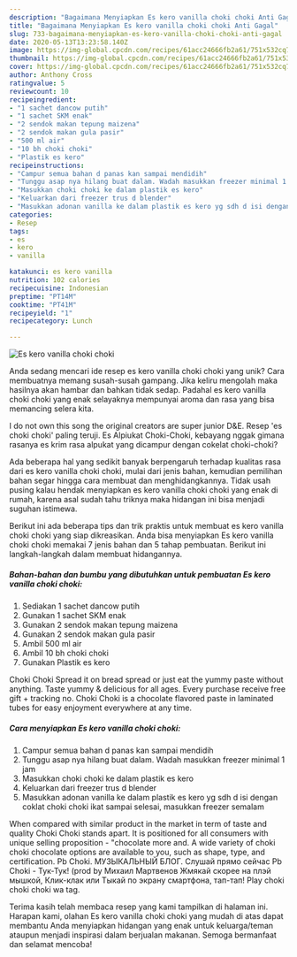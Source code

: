```yaml
---
description: "Bagaimana Menyiapkan Es kero vanilla choki choki Anti Gagal"
title: "Bagaimana Menyiapkan Es kero vanilla choki choki Anti Gagal"
slug: 733-bagaimana-menyiapkan-es-kero-vanilla-choki-choki-anti-gagal
date: 2020-05-13T13:23:58.140Z
image: https://img-global.cpcdn.com/recipes/61acc24666fb2a61/751x532cq70/es-kero-vanilla-choki-choki-foto-resep-utama.jpg
thumbnail: https://img-global.cpcdn.com/recipes/61acc24666fb2a61/751x532cq70/es-kero-vanilla-choki-choki-foto-resep-utama.jpg
cover: https://img-global.cpcdn.com/recipes/61acc24666fb2a61/751x532cq70/es-kero-vanilla-choki-choki-foto-resep-utama.jpg
author: Anthony Cross
ratingvalue: 5
reviewcount: 10
recipeingredient:
- "1 sachet dancow putih"
- "1 sachet SKM enak"
- "2 sendok makan tepung maizena"
- "2 sendok makan gula pasir"
- "500 ml air"
- "10 bh choki choki"
- "Plastik es kero"
recipeinstructions:
- "Campur semua bahan d panas kan sampai mendidih"
- "Tunggu asap nya hilang buat dalam. Wadah masukkan freezer minimal 1 jam"
- "Masukkan choki choki ke dalam plastik es kero"
- "Keluarkan dari freezer trus d blender"
- "Masukkan adonan vanilla ke dalam plastik es kero yg sdh d isi dengan coklat choki choki ikat sampai selesai, masukkan freezer semalam"
categories:
- Resep
tags:
- es
- kero
- vanilla

katakunci: es kero vanilla 
nutrition: 102 calories
recipecuisine: Indonesian
preptime: "PT14M"
cooktime: "PT41M"
recipeyield: "1"
recipecategory: Lunch

---
```



![Es kero vanilla choki choki](https://img-global.cpcdn.com/recipes/61acc24666fb2a61/751x532cq70/es-kero-vanilla-choki-choki-foto-resep-utama.jpg)

Anda sedang mencari ide resep es kero vanilla choki choki yang unik? Cara membuatnya memang susah-susah gampang. Jika keliru mengolah maka hasilnya akan hambar dan bahkan tidak sedap. Padahal es kero vanilla choki choki yang enak selayaknya mempunyai aroma dan rasa yang bisa memancing selera kita.

I do not own this song the original creators are super junior D&amp;E. Resep &#39;es choki choki&#39; paling teruji. Es Alpiukat Choki-Choki, kebayang nggak gimana rasanya es krim rasa alpukat yang dicampur dengan cokelat choki-choki?

Ada beberapa hal yang sedikit banyak berpengaruh terhadap kualitas rasa dari es kero vanilla choki choki, mulai dari jenis bahan, kemudian pemilihan bahan segar hingga cara membuat dan menghidangkannya. Tidak usah pusing kalau hendak menyiapkan es kero vanilla choki choki yang enak di rumah, karena asal sudah tahu triknya maka hidangan ini bisa menjadi suguhan istimewa.


Berikut ini ada beberapa tips dan trik praktis untuk membuat es kero vanilla choki choki yang siap dikreasikan. Anda bisa menyiapkan Es kero vanilla choki choki memakai 7 jenis bahan dan 5 tahap pembuatan. Berikut ini langkah-langkah dalam membuat hidangannya.

<!--inarticleads1-->

##### Bahan-bahan dan bumbu yang dibutuhkan untuk pembuatan Es kero vanilla choki choki:

1. Sediakan 1 sachet dancow putih
1. Gunakan 1 sachet SKM enak
1. Gunakan 2 sendok makan tepung maizena
1. Gunakan 2 sendok makan gula pasir
1. Ambil 500 ml air
1. Ambil 10 bh choki choki
1. Gunakan Plastik es kero


Choki Choki Spread it on bread spread or just eat the yummy paste without anything. Taste yummy &amp; delicious for all ages. Every purchase receive free gift + tracking no. Choki Choki is a chocolate flavored paste in laminated tubes for easy enjoyment everywhere at any time. 

<!--inarticleads2-->

##### Cara menyiapkan Es kero vanilla choki choki:

1. Campur semua bahan d panas kan sampai mendidih
1. Tunggu asap nya hilang buat dalam. Wadah masukkan freezer minimal 1 jam
1. Masukkan choki choki ke dalam plastik es kero
1. Keluarkan dari freezer trus d blender
1. Masukkan adonan vanilla ke dalam plastik es kero yg sdh d isi dengan coklat choki choki ikat sampai selesai, masukkan freezer semalam


When compared with similar product in the market in term of taste and quality Choki Choki stands apart. It is positioned for all consumers with unique selling proposition - &#34;chocolate more and. A wide variety of choki choki chocolate options are available to you, such as shape, type, and certification. Pb Choki. МУЗЫКАЛЬНЫЙ БЛОГ. Слушай прямо сейчас Pb Choki - Тук-Тук! (prod by Михаил Мартвенов Жмякай скорее на плэй мышкой, Клик-клак или Тыкай по экрану смартфона, тап-тап! Play choki choki choki wa tag. 

Terima kasih telah membaca resep yang kami tampilkan di halaman ini. Harapan kami, olahan Es kero vanilla choki choki yang mudah di atas dapat membantu Anda menyiapkan hidangan yang enak untuk keluarga/teman ataupun menjadi inspirasi dalam berjualan makanan. Semoga bermanfaat dan selamat mencoba!
